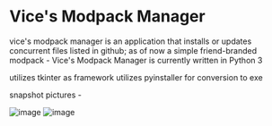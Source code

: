 # Vice's Modpack Manager
vice's modpack manager is an application that installs or updates concurrent files listed in github; as of now a simple friend-branded modpack - Vice's Modpack Manager is currently written in Python 3

utilizes tkinter as framework
utilizes pyinstaller for conversion to exe

snapshot pictures - 

![image](https://user-images.githubusercontent.com/105757172/178080292-61db82bc-e765-4a4e-8fa9-ce3138a34f78.png)
![image](https://user-images.githubusercontent.com/105757172/178080313-4bd8bf28-ab1f-436d-8822-cef8de042a79.png)
